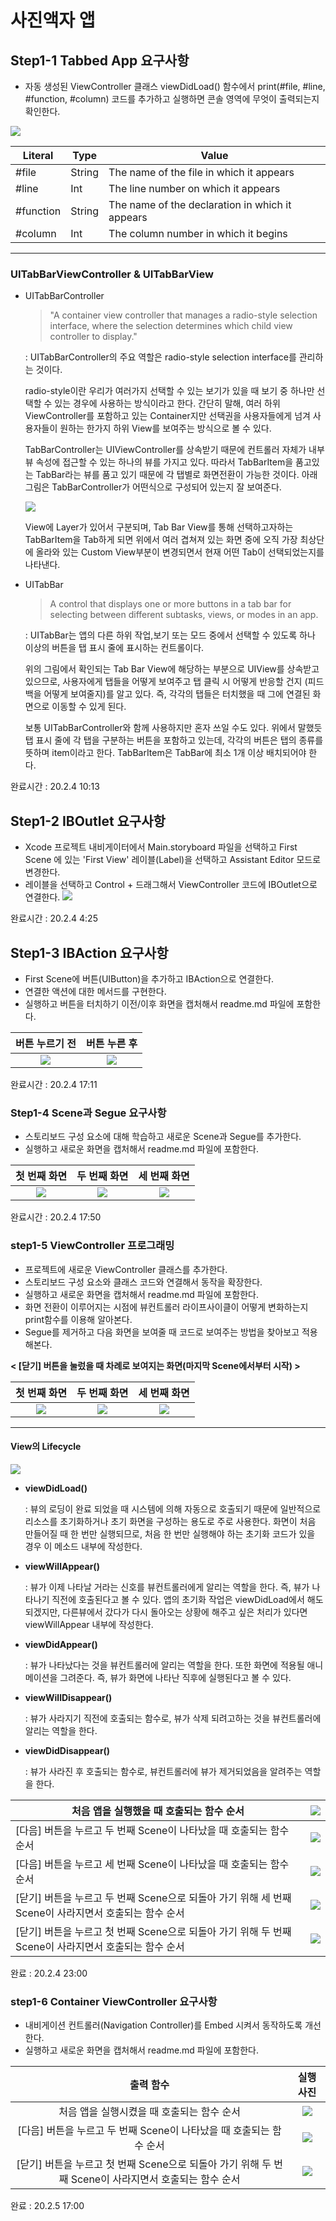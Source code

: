 # 사진액자 앱

## Step1-1 Tabbed App 요구사항

* 자동 생성된 ViewController 클래스 viewDidLoad() 함수에서 print(#file, #line, #function, #column) 코드를 추가하고 실행하면 콘솔 영역에 무엇이 출력되는지 확인한다.

![](https://i.imgur.com/4qnDKeT.png)


| Literal   | Type   | Value                                           |
| --------- | ------ | ----------------------------------------------- |
| #file     | String | The name of the file in which it appears        |
| #line     | Int    | The line number on which it appears            |
| #function | String | The name of the declaration in which it appears |
| #column   | Int    | The column number in which it begins            |

----------

###  UITabBarViewController & UITabBarView
* UITabBarController
    > "A container view controller that manages a radio-style selection interface, where the selection determines which child view controller to display."
    
    : UITabBarController의 주요 역할은 radio-style selection interface를 관리하는 것이다.
    
    radio-style이란 우리가 여러가지 선택할 수 있는 보기가 있을 때 보기 중 하나만 선택할 수 있는 경우에 사용하는 방식이라고 한다. 간단히 말해, 여러 하위 ViewController를 포함하고 있는 Container지만 선택권을 사용자들에게 넘겨 사용자들이 원하는 한가지 하위 View를 보여주는 방식으로 볼 수 있다.
    
    TabBarController는 UIViewController를 상속받기 때문에 컨트롤러 자체가 내부 뷰 속성에 접근할 수 있는 하나의 뷰를 가지고 있다. 따라서 TabBarItem을 품고있는 TabBar라는 뷰를 품고 있기 때문에 각 탭별로 화면전환이 가능한 것이다. 아래 그림은 TabBarController가 어떤식으로 구성되어 있는지 잘 보여준다.

    ![](https://i.imgur.com/SZ62vL5.png)


    View에 Layer가 있어서 구분되며, Tab Bar View를 통해 선택하고자하는 TabBarItem을 Tab하게 되면 위에서 여러 겹쳐져 있는 화면 중에 오직 가장 최상단에 올라와 있는 Custom View부분이 변경되면서 현재 어떤 Tab이 선택되었는지를 나타낸다.


* UITabBar 
    > A control that displays one or more buttons in a tab bar for selecting between different subtasks, views, or modes in an app.
    
    : UITabBar는 앱의 다른 하위 작업,보기 또는 모드 중에서 선택할 수 있도록 하나 이상의 버튼을 탭 표시 줄에 표시하는 컨트롤이다.
    
    위의 그림에서 확인되는 Tab Bar View에 해당하는 부분으로 UIView를 상속받고 있으므로, 사용자에게 탭들을 어떻게 보여주고 탭 클릭 시 어떻게 반응할 건지 (피드백을 어떻게 보여줄지)를 알고 있다. 즉, 각각의 탭들은 터치했을 때 그에 연결된 화면으로 이동할 수 있게 된다.
    
    보통 UITabBarController와 함께 사용하지만 혼자 쓰일 수도 있다. 위에서 말했듯 탭 표시 줄에 각 탭을 구분하는 버튼을 포함하고 있는데, 각각의 버튼은 탭의 종류를 뜻하며 item이라고 한다. TabBarItem은 TabBar에 최소 1개 이상 배치되어야 한다. 

완료시간 : 20.2.4 10:13

## Step1-2 IBOutlet 요구사항
* Xcode 프로젝트 내비게이터에서 Main.storyboard 파일을 선택하고 First Scene 에 있는 'First View' 레이블(Label)을 선택하고 Assistant Editor 모드로 변경한다.
* 레이블을 선택하고 Control + 드래그해서 ViewController 코드에 IBOutlet으로 연결한다.
![](https://i.imgur.com/PMovIUT.png)

완료시간 : 20.2.4 4:25

## Step1-3 IBAction 요구사항
* First Scene에 버튼(UIButton)을 추가하고 IBAction으로 연결한다.
* 연결한 액션에 대한 메서드를 구현한다.
* 실행하고 버튼을 터치하기 이전/이후 화면을 캡처해서 readme.md 파일에 포함한다.



|            버튼 누르기 전            |             버튼 누른 후             |
|:------------------------------------:|:------------------------------------:|
| ![](https://i.imgur.com/KKER2ZH.png) | ![](https://i.imgur.com/tzd4QpT.png) |

완료시간 : 20.2.4 17:11

### Step1-4 Scene과 Segue 요구사항
* 스토리보드 구성 요소에 대해 학습하고 새로운 Scene과 Segue를 추가한다.
* 실행하고 새로운 화면을 캡처해서 readme.md 파일에 포함한다.


|             첫 번째 화면             |             두 번째 화면             |             세 번째 화면             |
|:------------------------------------:|:------------------------------------:|:------------------------------------:|
| ![](https://i.imgur.com/QsICwNc.png) | ![](https://i.imgur.com/Oslpe8y.png) | ![](https://i.imgur.com/6Ctvv9W.png) |

완료시간 : 20.2.4 17:50

### step1-5 ViewController 프로그래밍 

* 프로젝트에 새로운 ViewController 클래스를 추가한다.
* 스토리보드 구성 요소와 클래스 코드와 연결해서 동작을 확장한다.
* 실행하고 새로운 화면을 캡처해서 readme.md 파일에 포함한다.
* 화면 전환이 이루어지는 시점에 뷰컨트롤러 라이프사이클이 어떻게 변화하는지 print함수를 이용해 알아본다.
* Segue를 제거하고 다음 화면을 보여줄 때 코드로 보여주는 방법을 찾아보고 적용해본다.

**< [닫기] 버튼을 눌렀을 때 차례로 보여지는 화면(마지막 Scene에서부터 시작) >**

|첫 번째 화면|두 번째 화면|세 번째 화면|
|:-------------:| :--------------------: | :--------------------: |
| ![](https://i.imgur.com/2cC2qc1.png) | ![](https://i.imgur.com/FqLCy9J.png) | ![](https://i.imgur.com/KB0ayxC.png)|

---
#### View의 Lifecycle

![](https://i.imgur.com/uqa1I62.png)

* **viewDidLoad()**

    
    : 뷰의 로딩이 완료 되었을 때 시스템에 의해 자동으로 호출되기 때문에 일반적으로 리소스를 초기화하거나 초기 화면을 구성하는 용도로 주로 사용한다. 화면이 처음 만들어질 때 한 번만 실행되므로, 처음 한 번만 실행해야 하는 초기화 코드가 있을 경우 이 메소드 내부에 작성한다. 
    
* **viewWillAppear()**
    
    
    : 뷰가 이제 나타날 거라는 신호를 뷰컨트롤러에게 알리는 역할을 한다. 즉, 뷰가 나타나기 직전에 호출된다고 볼 수 있다. 앱의 초기화 작업은 viewDidLoad에서 해도 되겠지만, 다른뷰에서 갔다가 다시 돌아오는 상황에 해주고 싶은 처리가 있다면 viewWillAppear 내부에 작성한다.

* **viewDidAppear()**


    : 뷰가 나타났다는 것을 뷰컨트롤러에 알리는 역할을 한다. 또한 화면에 적용될 애니메이션을 그려준다. 즉, 뷰가 화면에 나타난 직후에 실행된다고 볼 수 있다.

* **viewWillDisappear()**


    : 뷰가 사라지기 직전에 호출되는 함수로, 뷰가 삭제 되려고하는 것을 뷰컨트롤러에 알리는 역할을 한다.

* **viewDidDisappear()**
  
  
    : 뷰가 사라진 후 호출되는 함수로, 뷰컨트롤러에 뷰가 제거되었음을 알려주는 역할을 한다. 


|처음 앱을 실행했을 때 호출되는 함수 순서| ![](https://i.imgur.com/327XeW9.png) |
| ---------------------------------------- | ------------------------------------ |
|[다음] 버튼을 누르고 두 번째 Scene이 나타났을 때 호출되는 함수 순서|![](https://i.imgur.com/Rxb2nEg.png)|
|[다음] 버튼을 누르고 세 번째 Scene이 나타났을 때 호출되는 함수 순서|![](https://i.imgur.com/fTuAcoL.png)|
|[닫기] 버튼을 누르고 두 번째 Scene으로 되돌아 가기 위해 세 번째 Scene이 사라지면서 호출되는 함수 순서|![](https://i.imgur.com/E1MMknD.png)|
|[닫기] 버튼을 누르고 첫 번째 Scene으로 되돌아 가기 위해 두 번째 Scene이 사라지면서 호출되는 함수 순서|![](https://i.imgur.com/k9pmRYv.png)|

완료 : 20.2.4 23:00

### step1-6 Container ViewController 요구사항
* 내비게이션 컨트롤러(Navigation Controller)를 Embed 시켜서 동작하도록 개선한다.
* 실행하고 새로운 화면을 캡처해서 readme.md 파일에 포함한다.


|                                               출력 함수                                               |              실행 사진               |
|:-----------------------------------------------------------------------------------------------------:|:------------------------------------:|
|                              처음 앱을 실행시켰을 때 호출되는 함수 순서                               | ![](https://i.imgur.com/YetQrwq.png) |
|                  [다음] 버튼을 누르고 두 번째 Scene이 나타났을 때 호출되는 함수 순서                  | ![](https://i.imgur.com/YacRY9I.png) |
| [닫기] 버튼을 누르고 첫 번째 Scene으로 되돌아 가기 위해 두 번째 Scene이 사라지면서 호출되는 함수 순서 | ![](https://i.imgur.com/abOqj3i.png) |

완료 : 20.2.5 17:00
